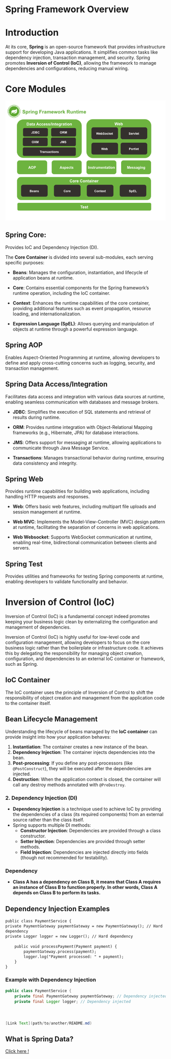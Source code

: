 # Spring Framework Overview

# Introduction

At its core, **Spring** is an open-source framework that provides infrastructure support for developing Java applications. It simplifies common tasks like dependency injection, transaction management, and security. Spring promotes **Inversion of Control (IoC)**, allowing the framework to manage dependencies and configurations, reducing manual wiring.

# Core Modules
![spring-overview.png](images%2Fspring-overview.png)

## Spring Core:
Provides IoC and Dependency Injection (DI).

The **Core Container** is divided into several sub-modules, each serving specific purposes:

- **Beans**: Manages the configuration, instantiation, and lifecycle of application beans at runtime.

- **Core**: Contains essential components for the Spring framework’s runtime operation, including the IoC container.

- **Context**: Enhances the runtime capabilities of the core container, providing additional features such as event propagation, resource loading, and internationalization.

- **Expression Language (SpEL)**: Allows querying and manipulation of objects at runtime through a powerful expression language.

## Spring AOP
Enables Aspect-Oriented Programming at runtime, allowing developers to define and apply cross-cutting concerns such as logging, security, and transaction management.

## Spring Data Access/Integration
Facilitates data access and integration with various data sources at runtime, enabling seamless communication with databases and message brokers.

- **JDBC**: Simplifies the execution of SQL statements and retrieval of results during runtime.

- **ORM**: Provides runtime integration with Object-Relational Mapping frameworks (e.g., Hibernate, JPA) for database interactions.

- **JMS**: Offers support for messaging at runtime, allowing applications to communicate through Java Message Service.

- **Transactions**: Manages transactional behavior during runtime, ensuring data consistency and integrity.

## Spring Web
Provides runtime capabilities for building web applications, including handling HTTP requests and responses.

- **Web**: Offers basic web features, including multipart file uploads and session management at runtime.

- **Web MVC**: Implements the Model-View-Controller (MVC) design pattern at runtime, facilitating the separation of concerns in web applications.

- **Web Websocket**: Supports WebSocket communication at runtime, enabling real-time, bidirectional communication between clients and servers.

## Spring Test
Provides utilities and frameworks for testing Spring components at runtime, enabling developers to validate functionality and behavior.

# Inversion of Control (IoC)

Inversion of Control (IoC) is a fundamental concept indeed promotes keeping your business logic clean by externalizing the configuration and management of dependencies.

Inversion of Control (IoC) is highly useful for low-level code and configuration management, allowing developers to focus on the core business logic rather than the boilerplate or infrastructure code. It achieves this by delegating the responsibility for managing object creation, configuration, and dependencies to an external IoC container or framework, such as Spring.

## IoC Container
The IoC container uses the principle of Inversion of Control to shift the responsibility of object creation and management from the application code to the container itself.

## Bean Lifecycle Management

Understanding the lifecycle of beans managed by the **IoC container** can provide insight into how your application behaves:

1. **Instantiation**: The container creates a new instance of the bean.
2. **Dependency Injection**: The container injects dependencies into the bean.
3. **Post-processing**: If you define any post-processors (like `@PostConstruct`), they will be executed after the dependencies are injected.
4. **Destruction**: When the application context is closed, the container will call any destroy methods annotated with `@PreDestroy`.

### 2. Dependency Injection (DI)

- **Dependency Injection** is a technique used to achieve IoC by providing the dependencies of a class (its required components) from an external source rather than the class itself.
- Spring supports multiple DI methods:
    - **Constructor Injection**: Dependencies are provided through a class constructor.
    - **Setter Injection**: Dependencies are provided through setter methods.
    - **Field Injection**: Dependencies are injected directly into fields (though not recommended for testability).

### Dependency
- **Class A has a dependency on Class B, it means that Class A requires an instance of Class B to function properly. In other words, Class A depends on Class B to perform its tasks.**


## Dependency Injection Examples

````
public class PaymentService {
private PaymentGateway paymentGateway = new PaymentGateway(); // Hard dependency
private Logger logger = new Logger(); // Hard dependency

    public void processPayment(Payment payment) {
        paymentGateway.process(payment);
        logger.log("Payment processed: " + payment);
    }
}
````


### Example with Dependency Injection

```java
public class PaymentService {
    private final PaymentGateway paymentGateway; // Dependency injected
    private final Logger logger; // Dependency injected



[Link Text](path/to/another/README.md)

````

## What is Spring Data?
[Click here !](TechNova-Spring-app/springData.md)
